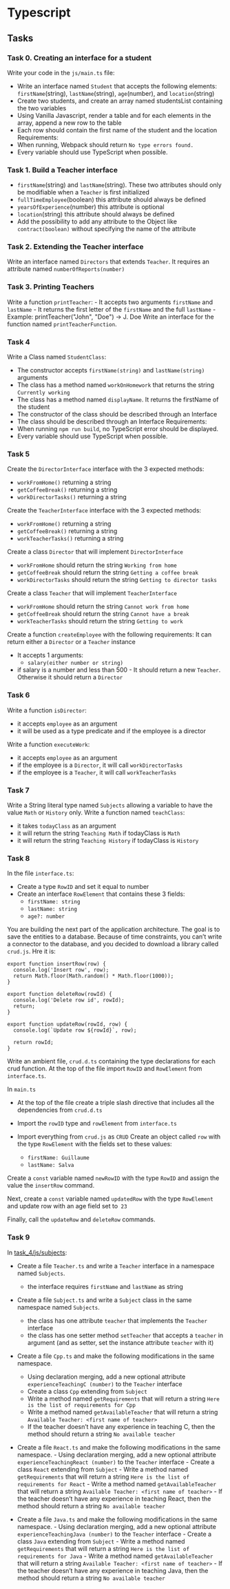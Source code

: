 # Typescript

## Tasks

### Task 0. Creating an interface for a student
Write your code in the `js/main.ts` file:
- Write an interface named `Student` that accepts the following elements: `firstName`(string), `lastName`(string), `age`(number), and `location`(string)
- Create two students, and create an array named studentsList containing the two variables
- Using Vanilla Javascript, render a table and for each elements in the array, append a new row to the table
- Each row should contain the first name of the student and the location
Requirements:
- When running, Webpack should return `No type errors found.`
- Every variable should use TypeScript when possible.

### Task 1. Build a Teacher interface
- `firstName`(string) and `lastName`(string). These two attributes should only be modifiable when a `Teacher` is first initialized
- `fullTimeEmployee`(boolean) this attribute should always be defined
- `yearsOfExperience`(number) this attribute is optional
- `location`(string) this attribute should always be defined
- Add the possibility to add any attribute to the Object like `contract(boolean)` without specifying the name of the attribute

### Task 2.  Extending the Teacher interface
Write an interface named `Directors` that extends `Teacher`. It requires an attribute named `numberOfReports(number)`

### Task 3. Printing Teachers
Write a function `printTeacher`:
	- It accepts two arguments `firstName` and `lastName`
	- It returns the first letter of the `firstName` and the full `lastName`
	- Example: printTeacher("John", "Doe") -> J. Doe
Write an interface for the function named `printTeacherFunction`.

### Task 4
Write a Class named `StudentClass`:
- The constructor accepts `firstName(string)` and `lastName(string)` arguments
- The class has a method named `workOnHomework` that returns the string `Currently working`
- The class has a method named `displayName`. It returns the firstName of the student
- The constructor of the class should be described through an Interface
- The class should be described through an Interface
Requirements:
- When running `npm run build`, no TypeScript error should be displayed.
- Every variable should use TypeScript when possible.

### Task 5
Create the `DirectorInterface` interface with the 3 expected methods:
- `workFromHome()` returning a string
- `getCoffeeBreak()` returning a string
- `workDirectorTasks()` returning a string

Create the `TeacherInterface` interface with the 3 expected methods:
- `workFromHome()` returning a string
- `getCoffeeBreak()` returning a string
- `workTeacherTasks()` returning a string

Create a class `Director` that will implement `DirectorInterface`
- `workFromHome` should return the string `Working from home`
- `getCoffeeBreak` should return the string `Getting a coffee break`
- `workDirectorTasks` should return the string `Getting to director tasks`

Create a class `Teacher` that will implement `TeacherInterface`
- `workFromHome` should return the string `Cannot work from home`
- `getCoffeeBreak` should return the string `Cannot have a break`
- `workTeacherTasks` should return the string `Getting to work`

Create a function `createEmployee` with the following requirements:
It can return either a `Director` or a `Teacher` instance
- It accepts 1 arguments:
	- `salary(either number or string)`
- if salary is a number and less than 500 - It should return a new `Teacher`. Otherwise it should return a `Director`

### Task 6
Write a function `isDirector`:
- it accepts `employee` as an argument
- it will be used as a type predicate and if the employee is a director

Write a function `executeWork`:
- it accepts `employee` as an argument
- if the employee is a `Director`, it will call `workDirectorTasks`
- if the employee is a `Teacher`, it will call `workTeacherTasks`

### Task 7
Write a String literal type named `Subjects` allowing a variable to have the value `Math` or `History` only. Write a function named `teachClass`:
- it takes `todayClass` as an argument
- it will return the string `Teaching Math` if todayClass is `Math`
- it will return the string `Teaching History` if todayClass is `History`

### Task 8
In the file `interface.ts`:
- Create a type `RowID` and set it equal to number
- Create an interface `RowElement` that contains these 3 fields:
	- `firstName: string`
	- `lastName: string`
	- `age?: number`

You are building the next part of the application architecture. The goal is to save the entities to a database. Because of time constraints, you can’t write a connector to the database, and you decided to download a library called `crud.js`.
Hre it is:
```
export function insertRow(row) {
  console.log('Insert row', row);
  return Math.floor(Math.random() * Math.floor(1000));
}

export function deleteRow(rowId) {
  console.log('Delete row id', rowId);
  return;
}

export function updateRow(rowId, row) {
  console.log(`Update row ${rowId}`, row);

  return rowId;
}
```

Write an ambient file, `crud.d.ts` containing the type declarations for each crud function. At the top of the file import `RowID` and `RowElement` from `interface.ts`.

In `main.ts`
- At the top of the file create a triple slash directive that includes all the dependencies from `crud.d.ts`
- Import the `rowID` type and `rowElement` from `interface.ts`

- Import everything from `crud.js` as `CRUD`
Create an object called `row` with the type `RowElement` with the fields set to these values:
	- `firstName: Guillaume`
	- `lastName: Salva`

Create a `const` variable named `newRowID` with the type `RowID` and assign the value the `insertRow` command.

Next, create a `const` variable named `updatedRow` with the type `RowElement` and update row with an age field set to` 23`

Finally, call the `updateRow` and `deleteRow` commands.

### Task 9
In [task_4/js/subjects](task_4/js/subjects):
- Create a file `Teacher.ts` and write a `Teacher` interface in a namespace named `Subjects`.
	- the interface requires `firstName` and `lastName` as string

- Create a file `Subject.ts` and write a `Subject` class in the same namespace named `Subjects`.
	- the class has one attribute `teacher` that implements the `Teacher` interface
	- the class has one setter method `setTeacher` that accepts a `teacher` in argument (and as setter, set the instance attribute `teacher` with it)

- Create a file `Cpp.ts` and make the following modifications in the same namespace.
	- Using declaration merging, add a new optional attribute `experienceTeachingC (number)` to the `Teacher` interface
	- Create a class `Cpp` extending from `Subject`
	- Write a method named `getRequirements` that will return a string `Here is the list of requirements for Cpp`
	- Write a method named `getAvailableTeacher` that will return a string `Available Teacher: <first name of teacher>`
	- If the teacher doesn’t have any experience in teaching C, then the method should return a string `No available teacher`

- Create a file `React.ts` and make the following modifications in the same namespace.
        - Using declaration merging, add a new optional attribute `experienceTeachingReact (number)` to the `Teacher` interface
        - Create a class `React` extending from `Subject`
        - Write a method named `getRequirements` that will return a string `Here is the list of requirements for React`
        - Write a method named `getAvailableTeacher` that will return a string `Available Teacher: <first name of teacher>`
        - If the teacher doesn’t have any experience in teaching React, then the method should return a string `No available teacher`

- Create a file `Java.ts` and make the following modifications in the same namespace.
        - Using declaration merging, add a new optional attribute `experienceTeachingJava (number)` to the `Teacher` interface
        - Create a class `Java` extending from `Subject`
        - Write a method named `getRequirements` that will return a string `Here is the list of requirements for Java`
        - Write a method named `getAvailableTeacher` that will return a string `Available Teacher: <first name of teacher>`
        - If the teacher doesn’t have any experience in teaching Java, then the method should return a string `No available teacher`
